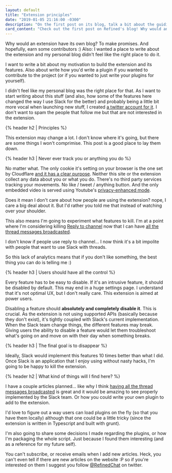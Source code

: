 ```yaml
---
layout: default
title: "Extension principles"
date: "2019-01-05 21:16:00 -0300"
description: "On the first post on its blog, talk a bit about the guiding principles used on all-things Refined"
card_content: "Check out the first post on Refined's blog! Why would an extension need one? To make promises. Obviously."
---
```


Why would an extension have its own blog? To make promises. And hopefully, earn some contributors :) Also: I wanted a place to write about the extension and my personal blog didn't feel like the right place to do it.

<!--more-->
I want to write a bit about my motivation to build the extension and its features. Also about write how you'd write a plugin if you wanted to contribute to the project (or if you wanted to just write your plugins for yourself).

I didn't feel like my personal blog was the right place for that. As I want to start writing about this stuff (and also, how some of the features here changed the way I use Slack for the better) and probably being a little bit more vocal when launching new stuff, I created [a twitter account for it](https://twitter.com/RefinedChat). I don't want to spam the people that follow me but that are not interested in the extension.

{% header h2 | Principles %}

This extension may change a lot. I don't know where it's going, but there are some things I won't comprimise. This post is a good place to lay them down.

{% header h3 | Never ever track you or anything you do %}

No matter what. The only cookie it's setting on your browser is the one set by Cloudflare [and it has a clear purpose](https://support.cloudflare.com/hc/en-us/articles/200170156-What-does-the-Cloudflare-cfduid-cookie-do-). Neither this site or the extension collect any data about you or what you do. There's no third party services tracking your movements. No like / tweet / anything button. And the only embedded video is served using Youtube's [privacy-enhanced mode](https://support.google.com/youtube/answer/171780?hl=en).

Does it mean I don't care about how people are using the extension? nope, I care a big deal about it. But I'd rather you told me that instead of watching over your shoulder.

This also means I'm going to experiment what features to kill. I'm at a point where I'm considering killing [Reply to channel](/reply-to-channel) now that I can have [all the thread messages broadcasted](/broadcast-thread).

I don't know if people use reply to channel... I now think it's a bit impolite with people that want to use Slack with threads.

So this lack of analytics means that if you don't like something, the best thing you can do is telling me :)

{% header h3 | Users should have all the control %}

Every feature has to be easy to disable. If it's an intrusive feature, it should be disabled by default. This may end in a huge settings page. I understand that it's not optimal UX, but I don't really care. This extension is aimed at power users.

Disabling a feature should **absolutely and completely disable it**. This is crucial. As the extension is not using supported APIs (basically because they don't exist), it's tightly coupled with Slack's current implementation. When the Slack team change things, the different features may break. Giving users the ability to disable a feature would let them troubleshoot what's going on and move on with their day when something breaks.

{% header h3 | The final goal is to disappear %}

Ideally, Slack would implement this features 10 times better than what I did. Once Slack is an application that I enjoy using without nasty hacks, I'm going to be happy to kill the extension.

{% header h2 | What kind of things will I find here? %}

I have a couple articles planned... like why I think [having all the thread messages broadcasted](/broadcast-thread) is great and it would be amazing to see properly implemented by the Slack team. Or how you could write your own plugin to add to the extension.

I'd love to figure out a way users can load plugins on the fly (so that you have them locally) although that one could be a little tricky (since the extension is written in Typescript and built with grunt).

I'm also going to share some decisions I made regarding the plugins, or how I'm packaging the whole script. Just because I found them interesting (and as a reference for my future self).

You can't subscribe, or receive emails when I add new articles. Heck, you can't even tell if there are new articles on the website :P so if you're interested on them I suggest you follow [@RefinedChat](https://twitter.com/RefinedChat) on twitter.